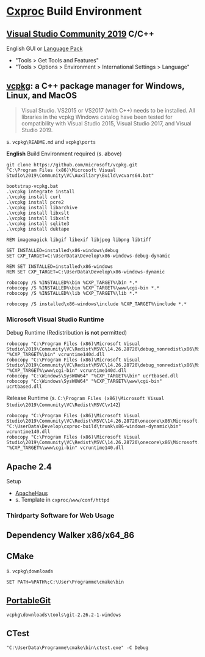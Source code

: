 
# [Cxproc](https://github.com/raxdne/cxproc) Build Environment

## [Visual Studio Community 2019](https://visualstudio.microsoft.com/de/downloads/) C/C++

English GUI or
[Language Pack](https://docs.microsoft.com/de-de/visualstudio/install/install-visual-studio?view=vs-2019#step-6---install-language-packs-optional)

- "Tools > Get Tools and Features"
- "Tools > Options > Environment > International Settings > Language"

## [vcpkg](https://docs.microsoft.com/en-us/cpp/build/vcpkg?view=vs-2019): a C++ package manager for Windows, Linux, and MacOS

> Visual Studio. VS2015 or VS2017 (with C++) needs to be installed. All libraries in the vcpkg Windows catalog have been tested for compatibility with Visual Studio 2015, Visual Studio 2017, and Visual Studio 2019.

s. ``vcpkg\README.md`` and ``vcpkg\ports``

__English__ Build Environment required (s. above)

    git clone https://github.com/microsoft/vcpkg.git
    "C:\Program Files (x86)\Microsoft Visual Studio\2019\Community\VC\Auxiliary\Build\vcvars64.bat"

    bootstrap-vcpkg.bat
    .\vcpkg integrate install
    .\vcpkg install curl
    .\vcpkg install pcre2
    .\vcpkg install libarchive
    .\vcpkg install libxslt
    .\vcpkg install libxslt
    .\vcpkg install sqlite3
    .\vcpkg install duktape

    REM imagemagick libgif libexif libjpeg libpng libtiff

    SET INSTALLED=installed\x86-windows\debug
    SET CXP_TARGET=C:\UserData\Develop\x86-windows-debug-dynamic

    REM SET INSTALLED=installed\x86-windows
    REM SET CXP_TARGET=C:\UserData\Develop\x86-windows-dynamic

    robocopy /S %INSTALLED%\bin %CXP_TARGET%\bin *.*
    robocopy /S %INSTALLED%\bin %CXP_TARGET%\www\cgi-bin *.*
    robocopy /S %INSTALLED%\lib %CXP_TARGET%\lib *.*

    robocopy /S installed\x86-windows\include %CXP_TARGET%\include *.*

### Microsoft Visual Studio Runtime

Debug Runtime (Redistribution **is not** permitted)

    robocopy "C:\Program Files (x86)\Microsoft Visual Studio\2019\Community\VC\Redist\MSVC\14.26.28720\debug_nonredist\x86\Microsoft.VC142.DebugCRT" "%CXP_TARGET%\bin" vcruntime140d.dll
    robocopy "C:\Program Files (x86)\Microsoft Visual Studio\2019\Community\VC\Redist\MSVC\14.26.28720\debug_nonredist\x86\Microsoft.VC142.DebugCRT" "%CXP_TARGET%\www\cgi-bin" vcruntime140d.dll
    robocopy "C:\Windows\SysWOW64" "%CXP_TARGET%\bin" ucrtbased.dll
    robocopy "C:\Windows\SysWOW64" "%CXP_TARGET%\www\cgi-bin" ucrtbased.dll


Release Runtime (s. ``C:\Program Files (x86)\Microsoft Visual Studio\2019\Community\VC\Redist\MSVC\v142``)

    robocopy "C:\Program Files (x86)\Microsoft Visual Studio\2019\Community\VC\Redist\MSVC\14.26.28720\onecore\x86\Microsoft.VC142.CRT" "C:\UserData\Develop\cxproc-build\trunk\x86-windows-dynamic\bin" vcruntime140.dll
    robocopy "C:\Program Files (x86)\Microsoft Visual Studio\2019\Community\VC\Redist\MSVC\14.26.28720\onecore\x86\Microsoft.VC142.CRT" "%CXP_TARGET%\www\cgi-bin" vcruntime140.dll

## Apache 2.4

Setup

- [ApacheHaus](https://www.apachehaus.com/cgi-bin/download.plx)
- s. Template in ``cxproc/www/conf/httpd``

### Thirdparty Software for Web Usage


## Dependency Walker x86/x64_86

## CMake

s. ``vcpkg\downloads``

	SET PATH=%PATH%;C:\User\Programme\cmake\bin

## [PortableGit](https://sourceforge.net/projects/gitportable/)

``vcpkg\downloads\tools\git-2.26.2-1-windows``

## CTest

	"C:\UserData\Programme\cmake\bin\ctest.exe" -C Debug

